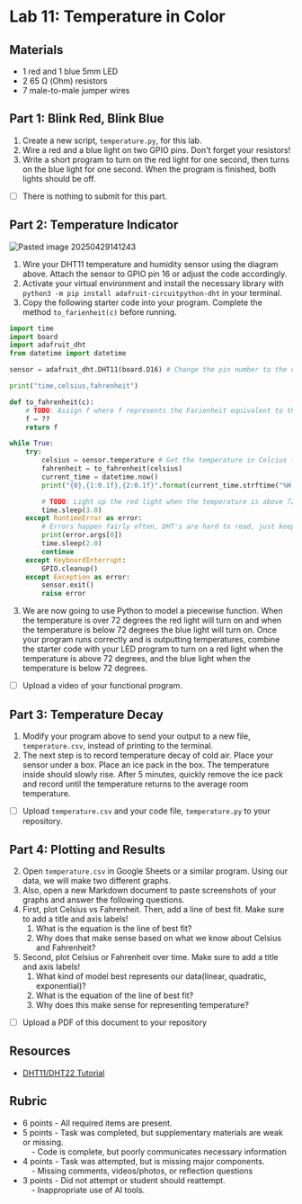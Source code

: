 
# Lab 11: Temperature in Color
## Materials

- 1 red and 1 blue 5mm LED
- 2 65 Ω (Ohm) resistors
- 7 male-to-male jumper wires

## Part 1: Blink Red, Blink Blue 

1. Create a new script, `temperature.py`, for this lab.
2. Wire a red and a blue light on two GPIO pins. Don't forget your resistors!
3. Write a short program to turn on the red light for one second, then turns on the blue light for one second. When the program is finished, both lights should be off.

- [ ] There is nothing to submit for this part.
## Part 2: Temperature Indicator
![Pasted image 20250429141243](https://github.com/user-attachments/assets/b2b90692-78a1-40ab-8965-13b179dc96a9)

1. Wire your DHT11 temperature and humidity sensor using the diagram above. Attach the sensor to GPIO pin 16 or adjust the code accordingly.
2. Activate your virtual environment and install the necessary library with `python3 -m pip install adafruit-circuitpython-dht` in your terminal. 
3. Copy the following starter code into your program. Complete the method `to_farienheit(c)` before running. 
```python
import time
import board
import adafruit_dht
from datetime import datetime

sensor = adafruit_dht.DHT11(board.D16) # Change the pin number to the data pin of your DHT11 

print("time,celsius,fahrenheit")

def to_fahrenheit(c):
    # TODO: Assign f where f represents the Farienheit equivalent to the input Celcius c
    f = ??
    return f 

while True:
    try:
        celsius = sensor.temperature # Get the temperature in Celcius from the sensor
        fahrenheit = to_fahrenheit(celsius)
        current_time = datetime.now()
        print("{0},{1:0.1f},{2:0.1f}".format(current_time.strftime("%H:%M:%S"), celsius, fahrenheit))

		# TODO: Light up the red light when the temperature is above 72, and blue when it is below 72.
		time.sleep(3.0)
    except RuntimeError as error:
        # Errors happen fairly often, DHT's are hard to read, just keep going
        print(error.args[0])
        time.sleep(2.0)
        continue
    except KeyboardInterrupt:
        GPIO.cleanup()
    except Exception as error:
        sensor.exit()
        raise error    
``` 
3. We are now going to use Python to model a piecewise function. When the temperature is over 72 degrees the red light will turn on and when the temperature is below 72 degrees the blue light will turn on. Once your program runs correctly and is outputting temperatures, combine the starter code with your LED program to turn on a red light when the temperature is above 72 degrees, and the blue light when the temperature is below 72 degrees.  

- [ ] Upload a video of your functional program.

## Part 3: Temperature Decay

1. Modify your program above to send your  output to a new file, `temperature.csv`, instead of printing to the terminal.
2. The next step is to record temperature decay of cold air. Place your sensor under a box. Place an ice pack in the box. The temperature inside should slowly rise. After 5 minutes, quickly remove the ice pack and record until the temperature returns to the average room temperature.

- [ ]  Upload `temperature.csv` and your code file, `temperature.py` to your repository.
## Part 4: Plotting and Results

2. Open `temperature.csv` in Google Sheets or a similar program. Using our data, we will make two different graphs.
3. Also, open a new Markdown document to paste screenshots of your graphs and answer the following questions.
4. First, plot Celsius vs Fahrenheit. Then, add a line of best fit. Make sure to add a title and axis labels!
	1. What is the equation is the line of best fit?
	2. Why does that make sense based on what we know about Celsius and Fahrenheit? 
5. Second, plot Celsius or Fahrenheit over time. Make sure to add a title and axis labels!
	1. What kind of model best represents our data(linear, quadratic, exponential)? 
	2. What is the equation of the line of best fit?
	3. Why does this make sense for representing temperature? 

- [ ] Upload a PDF of this document to your repository
## Resources

- [DHT11/DHT22 Tutorial](https://randomnerdtutorials.com/raspberry-pi-dht11-dht22-python/)
## Rubric 

- 6 points - All required items are present.    
- 5 points - Task was completed, but supplementary materials are weak or missing.    
    - Code is complete, but poorly communicates necessary information
- 4 points - Task was attempted, but is missing major components.    
    - Missing comments, videos/photos, or reflection questions  
- 3 points - Did not attempt or student should reattempt.  
    - Inappropriate use of AI tools.
